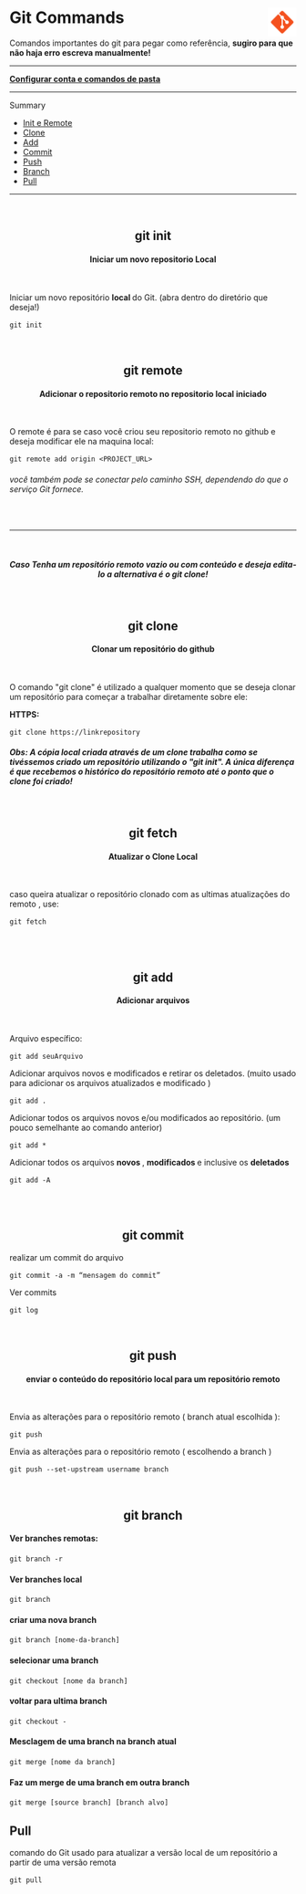 <div><h1> Git Commands <img align="right" width="50px" src="img/icons8-git-48.png"></h1></div>

<p>Comandos importantes do git para pegar como referência,  <b> sugiro para que não haja erro escreva manualmente!</b> </p>
<hr>

<a href="Config&Diretory.md"><b> Configurar conta e comandos de pasta</b></a>
<hr>

Summary 


- <a href="#init_remote"> Init e Remote </a><br>
- <a href="#clone"> Clone </a><br>
- <a href="#addFiles"> Add </a><br>
- <a href="#commit"> Commit </a><br>
- <a href="#push"> Push </a><br>
- <a href="#branch"> Branch </a><br>
- <a href="#pull"> Pull </a><br>

---
<br>

<!-- GIT INIT -->
<a name="init_remote">
<div>
<h2 align="center"> git init </h2>
<h4 align="center"> Iniciar um novo repositorio Local </h4>
<br>

Iniciar um novo repositório <b> local </b> do Git. (abra dentro do diretório que deseja!) 
~~~          
git init
~~~

</div>
<br>
<!-- GIT REMOTE -->
<div>        
<h2 align="center"> git remote </h2>   
<h4 align="center"> Adicionar o repositorio remoto no repositorio local iniciado </h4>
<br>

O remote é para se caso você criou seu repositorio remoto no github e deseja modificar ele na maquina local:      
~~~
git remote add origin <PROJECT_URL>
~~~

###### você também pode se conectar pelo caminho SSH,  dependendo do que o serviço Git fornece.

</a>        
</div>        
          
<br><hr><br> 
        
<!-- GIT CLONE -->                
<div>  
<h5 align="center"> Caso Tenha um repositório remoto vazio ou com conteúdo e deseja edita-lo a alternativa é o git clone!</h5><br>
<a name="clone">         
<h2 align="center"> git clone </h2>
<h4 align="center"> Clonar um repositório do github </h4>
<br>
        
O comando "git clone" é utilizado a qualquer momento que se deseja clonar um repositório para começar a trabalhar diretamente sobre ele:
        
<b> HTTPS: </b>
~~~
git clone https://linkrepository
~~~         

##### Obs: A cópia local criada através de um clone trabalha como se tivéssemos criado um repositório utilizando o "git init". A única diferença é que recebemos o histórico do repositório remoto até o ponto que o clone foi criado!

</a>
</div>
<br> 
          
<!-- GIT FETCH -->
<div>
<h2 align="center"> git fetch </h2>
<h4 align="center"> Atualizar o Clone Local </h4>
<br>

caso queira atualizar o repositório clonado com as ultimas atualizações do remoto , use: 
~~~
git fetch
~~~
</div>

<br><br> 

<!-- GIT ADD -->
<div>
<a name="addFiles"></a>
<h2 align="center"> git add </h2>  
<h4 align="center"> Adicionar arquivos </h4>          
<br>
        
<p> Arquivo específico: 

~~~git          
git add seuArquivo
~~~
        
</p>
<p> Adicionar arquivos novos e modificados e retirar os deletados. (muito usado para adicionar os arquivos atualizados e modificado ) 

~~~git
git add .
~~~

</p>
<p> Adicionar todos os arquivos novos e/ou modificados ao repositório. (um pouco semelhante ao comando anterior) 

~~~git          
git add * 
~~~

</p>        
<p> Adicionar todos os arquivos <b> novos </b>, <b> modificados </b> e inclusive os <b> deletados </b>

~~~git
git add -A
~~~

</p>        
</a>
</div>

<br><br>

<!-- GIT COMMIT -->
<div>
<a name="commit">

<h2 align="center"> git commit </h2>  
<p> realizar um commit do arquivo </p>

~~~git
git commit -a -m “mensagem do commit”
~~~

<p> Ver commits </p>

~~~
git log
~~~

</a>
</div>

<!-- GIT PUSH -->
<div>
<a name="push">
<br> 
<h2 align="center"> git push </h2>  
<h4 align="center"> enviar o conteúdo do repositório local para um repositório remoto </h4>  
<br>        
  
Envia as alterações para o repositório remoto  ( branch atual escolhida ):

~~~
git push
~~~

<p> Envia as alterações para o repositório remoto ( escolhendo a branch ) 

~~~
git push --set-upstream username branch
~~~

</p>
</a>
</div>

<!-- GIT BRANCH -->
<div>
<a name="branch">
<br>
  <h2 align="center"> git branch </h2>


#### Ver branches remotas:
~~~
git branch -r
~~~

#### Ver branches local              
~~~      
git branch  
~~~

#### criar uma nova branch
~~~
git branch [nome-da-branch]
~~~    
 
#### selecionar uma branch
~~~  
git checkout [nome da branch] 
~~~  

#### voltar para ultima branch
~~~ 
git checkout -  
~~~
  
#### Mesclagem  de uma branch na branch atual
~~~
git merge [nome da branch]
~~~

#### Faz um merge de uma branch em outra branch  
~~~  
git merge [source branch] [branch alvo]  
~~~  
</a>  
</div>

<!-- GIT PULL -->
<div>
<a name="pull">
<h2> Pull </h2>

comando do Git usado para atualizar a versão local de um repositório a partir de uma versão remota

~~~git
git pull
~~~
</a>
</div>
